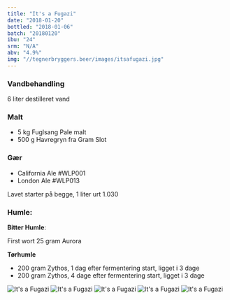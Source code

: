 ```yaml
---
title: "It's a Fugazi"
date: "2018-01-20"
bottled: "2018-01-06"
batch: "20180120"
ibu: "24"
srm: "N/A"
abv: "4.9%"
img: "//tegnerbryggers.beer/images/itsafugazi.jpg"
---
```


### Vandbehandling

6 liter destilleret vand

### Malt

* 5 kg Fuglsang Pale malt
* 500 g Havregryn fra Gram Slot

### Gær

* California Ale #WLP001
* London Ale #WLP013

Lavet starter på begge, 1 liter urt 1.030

### Humle:

**Bitter Humle**:

First wort
25 gram Aurora

**Tørhumle**

* 200 gram Zythos, 1 dag efter fermentering start, ligget i 3 dage
* 200 gram Zythos, 4 dage efter fermentering start, ligget i 3 dage

![It's a Fugazi](//tegnerbryggers.beer/images/20180211_201019.jpg)
![It's a Fugazi](//tegnerbryggers.beer/images/20180211_201036.jpg)
![It's a Fugazi](//tegnerbryggers.beer/images/20180211_201048.jpg)
![It's a Fugazi](//tegnerbryggers.beer/images/20180211_201057.jpg)
![It's a Fugazi](//tegnerbryggers.beer/images/IMG_20180202_223615.jpg)
